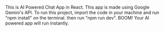 This is AI Powered Chat App in React.
This app is made using Google Gemini's API.
To run this project, import the code in your machine and run "npm install" on the terminal.
then run "npm run dev".
BOOM! Your AI powered app will run instantly.
